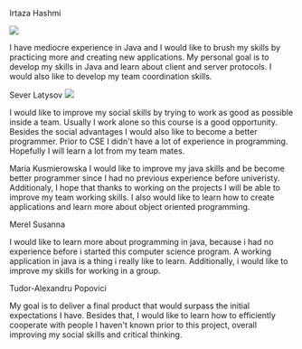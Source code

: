 Irtaza Hashmi

![](https://d1bvpoagx8hqbg.cloudfront.net/259/9ae5a587b07da49763639cd1720114b3.jpg)


I have mediocre experience in Java and I would like to brush my skills by practicing more and creating new applications.
My personal goal is to develop my skills in Java and learn about client and server protocols. I would also like to 
develop my team coordination skills.

Sever Latysov
![](https://www.hebbescasting.nl/images/person/60768-4-gr.jpg?t=1500309204)


I would like to improve my social skills by trying to work as good as possible inside a team. Usually I work alone so this course is a good opportunity.
Besides the social advantages I would also like to become a better programmer. Prior to CSE I didn't have a lot of experience in programming. Hopefully I will learn a lot from my team mates.


Maria Kusmierowska
I would like to improve my java skills and be become better programmer since I had no previous experience before univeristy.
Additionaly, I hope that thanks to working on the projects I will be able to improve my team working skills. I also would like to learn how to create applications and learn more about object oriented programming. 


Merel Susanna

I would like to learn more about programming in java, because i had no experience before i started this computer science program. 
A working application in java is a thing i really like to learn. Additionally, i would like to improve my skills for working in a group.

Tudor-Alexandru Popovici

My goal is to deliver a final product that would surpass the initial expectations I have.
Besides that, I would like to learn how to efficiently cooperate with people I haven't known prior to this project, overall improving my social skills and critical thinking.

